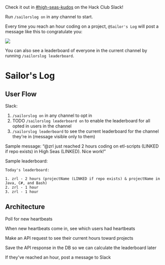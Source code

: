 
Check it out in [#high-seas-kudos](https://app.slack.com/client/T0266FRGM/C082ZDLHCSJ) on the Hack Club Slack!

Run `/sailorslog on` in any channel to start.

Every time you reach an hour coding on a project, `@Sailor's Log` will post a message like this to congratulate you:

![](https://cloud-aq7yi0h8m-hack-club-bot.vercel.app/0screenshot_2024-12-01_at_11.25.49___pm.png)

You can also see a leaderboard of everyone in the current channel by running `/sailorslog leaderboard`.

# Sailor's Log

## User Flow

Slack:

1. `/sailorslog on` in any channel to opt in
2. TODO `/sailorslog leaderboard on` to enable the leaderboard for all opted in users in the channel
3. `/sailorslog leaderboard` to see the current leaderboard for the channel they're in (message visible only to them)

Sample message: “@zrl just reached 2 hours coding on etl-scripts (LINKED if repo exists) in High Seas (LINKED). Nice work!”

Sample leaderboard:

```
Today's leaderboard:

1. zrl - 2 hours (projectName (LINKED if repo exists) & projectName in Java, C#, and Bash)
2. zrl - 1 hour
3. zrl - 1 hour
```

## Architecture

Poll for new heartbeats

When new heartbeats come in, see which users had heartbeats

Make an API request to see their current hours toward projects

Save the API response in the DB so we can calculate the leaderboard later

If they've reached an hour, post a message to Slack
